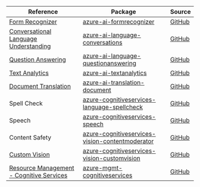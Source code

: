 | Reference | Package | Source |
|---|---|---|
|[Form Recognizer](ai-formrecognizer-readme.md)|[azure-ai-formrecognizer](https://pypi.org/project/azure-ai-formrecognizer)|[GitHub](https://github.com/Azure/azure-sdk-for-python/blob/main/sdk/formrecognizer/azure-ai-formrecognizer)|
|[Conversational Language Understanding](ai-language-conversations-readme.md)|[azure-ai-language-conversations](https://pypi.org/project/azure-ai-language-conversations)|[GitHub](https://github.com/Azure/azure-sdk-for-python/blob/main/sdk/cognitivelanguage/azure-ai-language-conversations)|
|[Question Answering](ai-language-questionanswering-readme.md)|[azure-ai-language-questionanswering](https://pypi.org/project/azure-ai-language-questionanswering)|[GitHub](https://github.com/Azure/azure-sdk-for-python/blob/main/sdk/cognitivelanguage/azure-ai-language-questionanswering)|
|[Text Analytics](ai-textanalytics-readme.md)|[azure-ai-textanalytics](https://pypi.org/project/azure-ai-textanalytics)|[GitHub](https://github.com/Azure/azure-sdk-for-python/blob/main/sdk/textanalytics/azure-ai-textanalytics)|
|[Document Translation](ai-translation-document-readme.md)|[azure-ai-translation-document](https://pypi.org/project/azure-ai-translation-document)|[GitHub](https://github.com/Azure/azure-sdk-for-python/blob/main/sdk/translation/azure-ai-translation-document)|
|Spell Check|[azure-cognitiveservices-language-spellcheck](https://pypi.org/project/azure-cognitiveservices-language-spellcheck)|[GitHub](https://github.com/Azure/azure-sdk-for-python)|
|Speech|[azure-cognitiveservices-speech](https://pypi.org/project/azure-cognitiveservices-speech)|[GitHub](https://github.com/Azure/azure-sdk-for-python)|
|Content Safety|[azure-cognitiveservices-vision-contentmoderator](https://pypi.org/project/azure-cognitiveservices-vision-contentmoderator)|[GitHub](https://github.com/Azure/azure-sdk-for-python)|
|[Custom Vision](cognitiveservices-vision-customvision-readme.md)|[azure-cognitiveservices-vision-customvision](https://pypi.org/project/azure-cognitiveservices-vision-customvision)|[GitHub](https://github.com/Azure/azure-sdk-for-python)|
|[Resource Management - Cognitive Services](mgmt-cognitiveservices-readme.md)|[azure-mgmt-cognitiveservices](https://pypi.org/project/azure-mgmt-cognitiveservices)|[GitHub](https://github.com/Azure/azure-sdk-for-python/blob/main/sdk/cognitiveservices/azure-mgmt-cognitiveservices)|
